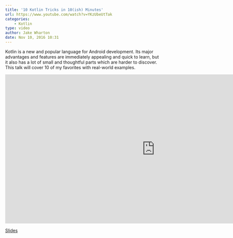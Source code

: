 ```yaml
---
title: '10 Kotlin Tricks in 10(ish) Minutes'
url: https://www.youtube.com/watch?v=YKzUbeUtTak
categories:
    - Kotlin
type: video
author: Jake Wharton
date: Nov 10, 2016 10:31
---
```

Kotlin is a new and popular language for Android development. Its major advantages and features are immediately appealing and quick to learn, but it also has a lot of small and thoughtful parts which are harder to discover. This talk will cover 10 of my favorites with real-world examples.


<iframe width="960" height="480" src="https://www.youtube.com/embed/YKzUbeUtTak" frameborder="0" allowfullscreen></iframe>

[Slides](https://speakerdeck.com/jakewharton/10-kotlin-tricks-in-10ish-minutes-square-nyc-november-2016)
